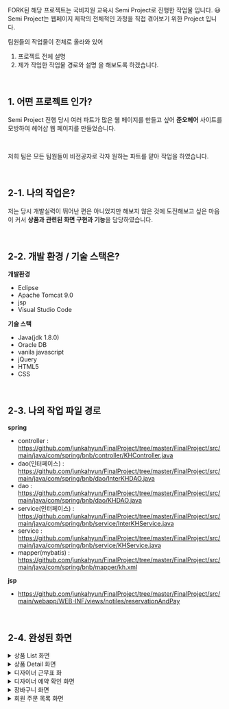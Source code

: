 FORK된 해당 프로젝트는 국비지원 교육시 Semi Project로 진행한 작업물 입니다. 😃 
Semi Project는 웹페이지 제작의 전체적인 과정을 직접 겪어보기 위한 Project 입니다. 

팀원들의 작업물이 전체로 올라와 있어
1. 프로젝트 전체 설명
2. 제가 작업한 작업물 경로와 설명
을 해보도록 하겠습니다.

&nbsp;

## 1. 어떤 프로젝트 인가? 
Semi Project 진행 당시 여러 파트가 많은 웹 페이지를 만들고 싶어
**준오헤어** 사이트를 모방하여 헤어샵 웹 페이지를 만들었습니다.

&nbsp;

저희 팀은 모든 팀원들이 비전공자로
각자 원하는 파트를 맡아 작업을 하였습니다.

&nbsp;

## 2-1. 나의 작업은?
저는 당시 개발실력이 뛰어난 편은 아니었지만
해보지 않은 것에 도전해보고 싶은 마음이 커서
**상품과 관련된 화면 구현과 기능**을 담당하였습니다.

&nbsp;

## 2-2. 개발 환경 / 기술 스택은?
**개발환경**

- Eclipse
- Apache Tomcat 9.0
- jsp
- Visual Studio Code

**기술 스택**

- Java(jdk 1.8.0)
- Oracle DB
- vanila javascript
- jQuery
- HTML5
- CSS

&nbsp;

## 2-3. 나의 작업 파일 경로
**spring**

- controller : https://github.com/junkahyun/FinalProject/tree/master/FinalProject/src/main/java/com/spring/bnb/controller/KHController.java
- dao(인터페이스) :  https://github.com/junkahyun/FinalProject/tree/master/FinalProject/src/main/java/com/spring/bnb/dao/InterKHDAO.java
- dao : https://github.com/junkahyun/FinalProject/tree/master/FinalProject/src/main/java/com/spring/bnb/dao/KHDAO.java
- service(인터페이스) : https://github.com/junkahyun/FinalProject/tree/master/FinalProject/src/main/java/com/spring/bnb/service/InterKHService.java
- service : https://github.com/junkahyun/FinalProject/tree/master/FinalProject/src/main/java/com/spring/bnb/service/KHService.java
- mapper(mybatis) : https://github.com/junkahyun/FinalProject/tree/master/FinalProject/src/main/java/com/spring/bnb/mapper/kh.xml

**jsp**

- https://github.com/junkahyun/FinalProject/tree/master/FinalProject/src/main/webapp/WEB-INF/views/notiles/reservationAndPay

&nbsp;

## 2-4. 완성된 화면
<details>
  <summary>상품 List 화면</summary>
  <br />
  <div markdown="1">
    <image src="https://github.com/JongChanP/SemiProject/blob/main/SemiImage/ProductList.png" />
  </div>
</details>
<details>
  <summary>상품 Detail 화면</summary>
  <br />
  <div markdown="1">
    <image src="https://github.com/JongChanP/SemiProject/blob/main/SemiImage/ProductDetail1.png" />
  </div>
  <div markdown="1">
    <image src="https://github.com/JongChanP/SemiProject/blob/main/SemiImage/ProductDetail2.png" />
  </div>
</details>
<details>
  <summary>디자이너 근무표 화</summary>
  <br />
  <div markdown="1">
    <image src="https://github.com/JongChanP/SemiProject/blob/main/SemiImage/DesignerCalender.png" />
  </div>
</details>
<details>
  <summary>디자이너 예약 확인 화면</summary>
  <br />
  <div markdown="1">
    <image src="https://github.com/JongChanP/SemiProject/blob/main/SemiImage/Designer.png" />
  </div>
</details>
<details>
  <summary>장바구니 화면</summary>
  <br />
  <div markdown="1">
    <image src="https://github.com/JongChanP/SemiProject/blob/main/SemiImage/Cart.png" />
  </div>
</details>
<details>
  <summary>회원 주문 목록 화면</summary>
  <br />
  <div markdown="1">
    <image src="https://github.com/JongChanP/SemiProject/blob/main/SemiImage/CustomerOrder.png" />
  </div>
</details>

